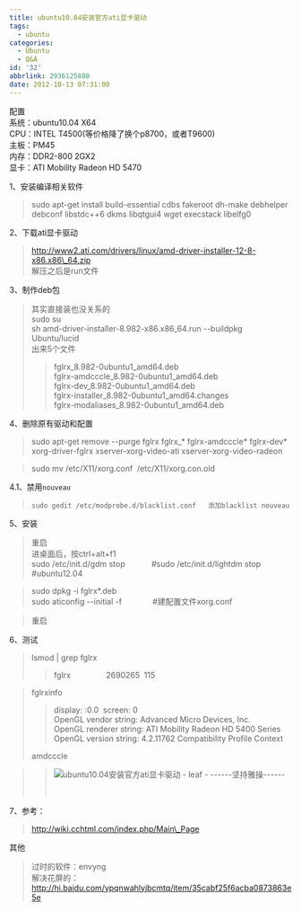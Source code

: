 ```yaml
---
title: ubuntu10.04安装官方ati显卡驱动
tags:
  - ubuntu
categories:
  - Ubuntu
  - Q&A
id: '32'
abbrlink: 2936125880
date: 2012-10-13 07:31:00
---
```


配置  
系统：ubuntu10.04 X64  
CPU：INTEL T4500(等价格降了换个p8700，或者T9600)  
主板：PM45  
内存：DDR2-800 2GX2  
显卡：ATI Mobility Radeon HD 5470  
  
1、安装编译相关软件  

> sudo apt-get install build-essential cdbs fakeroot dh-make debhelper debconf libstdc++6 dkms libqtgui4 wget execstack libelfg0  

  
2、下载ati显卡驱动  

> http://www2.ati.com/drivers/linux/amd-driver-installer-12-8-x86.x86\_64.zip  
> 解压之后是run文件  

  
3、制作deb包  

> 其实直接装也没关系的  
> sudo su  
> sh amd-driver-installer-8.982-x86.x86\_64.run --buildpkg Ubuntu/lucid  
> 出来5个文件  
> 
> > fglrx\_8.982-0ubuntu1\_amd64.deb  
> > fglrx-amdcccle\_8.982-0ubuntu1\_amd64.deb  
> > fglrx-dev\_8.982-0ubuntu1\_amd64.deb  
> > fglrx-installer\_8.982-0ubuntu1\_amd64.changes  
> > fglrx-modaliases\_8.982-0ubuntu1\_amd64.deb  

  
4、删除原有驱动和配置  

> sudo apt-get remove --purge fglrx fglrx\_\* fglrx-amdcccle\* fglrx-dev\* xorg-driver-fglrx xserver-xorg-video-ati xserver-xorg-video-radeon  

> sudo mv /etc/X11/xorg.conf  /etc/X11/xorg.con.old  

4.1、禁用`nouveau`  

> `sudo gedit /etc/modprobe.d/blacklist.conf  
> 添加blacklist nouveau`  

  
5、安装  

> 重启  
> 进桌面后，按ctrl+alt+f1  
> sudo /etc/init.d/gdm stop            #sudo /etc/init.d/lightdm stop   #ubuntu12.04

> sudo dpkg -i fglrx\*.deb  
> sudo aticonfig --initial -f              #建配置文件xorg.conf  

> 重启  
>   

6、测试  

> lsmod | grep fglrx  
> 
> > fglrx                2690265  115  

> fglrxinfo  
> 
> > display: :0.0  screen: 0  
> > OpenGL vendor string: Advanced Micro Devices, Inc.  
> > OpenGL renderer string: ATI Mobility Radeon HD 5400 Series  
> > OpenGL version string: 4.2.11762 Compatibility Profile Context  
> 
> amdcccle

> > ![ubuntu10.04安装官方ati显卡驱动 - leaf - ------坚持雅操------](http://img4.ph.126.net/mmKFXj0V8YZNpMDVBPLfkA==/6597647010260863324.jpg "ubuntu10.04安装官方ati显卡驱动 - leaf - ------坚持雅操------")
> > 
> >  

7、参考：  

> http://wiki.cchtml.com/index.php/Main\_Page  

其他  

> 过时的软件：envyng  
> 解决花屏的：http://hi.baidu.com/ypqnwahlyjbcmtq/item/35cabf25f6acba0873863e5e